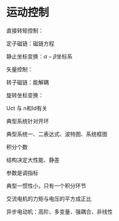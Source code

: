 # 运动控制

直接转矩控制：

定子磁链：磁链方程

静止坐标变换：$\alpha - \beta$坐标系



矢量控制：

转子磁链：能解耦

旋转坐标变换：



Uct 与 n和Id有关



典型系统针对开环

典型系统一、二表达式、波特图、系统框图

积分个数



结构决定大性能、静差

参数是调指标



典型一惯性小，只有一个积分环节



交流电机的力矩与电压的平方成正比



异步电动机：高阶、多变量、强耦合、非线性



